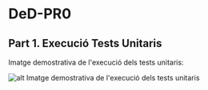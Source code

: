 # DeD-PR0

## Part 1. Execució Tests Unitaris

Imatge demostrativa de l'execució dels tests unitaris:

![alt Imatge demostrativa de l'execució dels tests unitaris](https://github.com/drierauoc/DeD-PR0/blob/main/readme_test.png?raw=true)




